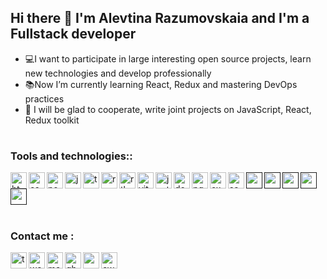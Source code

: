 ## Hi there 👋 I'm Alevtina Razumovskaia and I'm a Fullstack developer
- 💻I want to participate in large interesting open source projects, learn new technologies and develop professionally
- 📚Now I’m currently learning React, Redux and mastering DevOps practices
- 💞️ I will be glad to cooperate, write joint projects on JavaScript, React, Redux toolkit
#
### Tools and technologies::

<a href="https://html.com/">
<img align="left" alt="html" width="26px" src="./ally-razum/assets/icons8-html-48.png" style="max-width: 100%;">
</a>
<a href="https://www.w3.org/Style/CSS/">
<img align="left" alt="css" width="26px" src="../ally-razum/assets/icons8-css-48.png" style="max-width: 100%;">
</a>
<a href="https://nodejs.org/en">
<img align="left" alt="node" width="26px" src="../ally-razum/assets/icons8-nodejs-48.png" style="max-width: 100%;">
</a>
<a href="https://developer.mozilla.org/en-US/docs/Web/JavaScript">
<img align="left" alt="js" width="26px" src="../ally-razum/assets/icons8-js-48.png" style="max-width: 100%;">
</a>
<a href="https://www.typescriptlang.org/">
<img align="left" alt="ts" width="26px" src="../ally-razum/assets/icons8-машинопись-48.png" style="max-width: 100%;">
</a>
<a href="https://react.dev/">
<img align="left" alt="react" width="26px" src="../ally-razum/assets/icons8-react-native-48.png" style="max-width: 100%;">
</a>
<a href="https://redux-toolkit.js.org/">
<img align="left" alt="rtk" width="26px" src="../ally-razum/assets/icons8-сокращение-48.png" style="max-width: 100%;">
</a>
<a href="https://vitejs.dev/">
<img align="left" alt="vite" width="26px" src="../ally-razum/assets/icons8-быстро-48.png" style="max-width: 100%;">
</a>
<a href="https://jestjs.io/">
<img align="left" alt="jest" width="26px" src="../ally-razum/assets/jest.png" style="max-width: 100%;">
</a>
<a href="https://app.docker.com/">
<img align="left" alt="docker" width="26px" src="../ally-razum/assets/icons8-docker-48.png" style="max-width: 100%;">
</a>
<a href="https://www.postgresql.org/">
<img align="left" alt="pg" width="26px" src="../ally-razum/assets/icons8-postgresql-48.png" style="max-width: 100%;">
</a>
<a href="https://expressjs.com/">
<img align="left" alt="ex" width="26px" src="../ally-razum/assets/icons8-экспресс-js-48.png" style="max-width: 100%;">
</a>
<a href="https://sass-lang.com/">
<img align="left" alt="sass" width="26px" src="../ally-razum/assets/icons8-sass-48.png" style="max-width: 100%;">
</a>
<a href="">
<img align="left" alt="" width="26px" src="../ally-razum/assets/" style="max-width: 100%;">
</a>
<a href="">
<img align="left" alt="" width="26px" src="../ally-razum/assets/" style="max-width: 100%;">
</a>
<a href="">
<img align="left" alt="" width="26px" src="../ally-razum/assets/" style="max-width: 100%;">
</a>
<a href="">
<img align="left" alt="" width="26px" src="../ally-razum/assets/" style="max-width: 100%;">
</a>
<a href="">
<img align="left" alt="" width="26px" src="../ally-razum/assets/" style="max-width: 100%;">
</a>



<div style="clear:both;"></div>


#
### Сontact me :

<a href="https://t.me/alya10816">
<img align="left" alt="tg" width="26px" src="../ally-razum/assets/telegram_3670070.png" style="max-width: 100%;">
</a>
<a href="https://wa.me/qr/H7WYVBBSGU6BJ1">
<img align="left" alt="wa" width="26px" src="../ally-razum/assets/whatsapp_3670051.png" style="max-width: 100%;">
</a>
<a href="alevtina.razumovskaia@mail.ru">
<img align="left" alt="mail" width="26px" src="../ally-razum/assets/mail.png" style="max-width: 100%;">
</a>
<a href="https://github.com/ally-razum">
<img align="left" alt="gh" width="26px" src="../ally-razum/assets/icons8-github-64.png" style="max-width: 100%;">
</a>
<a href="https://gitlab.com/pallawmoon">
<img align="left" alt="" width="26px" src="../ally-razum/assets/icons8-gitlab-48.png" style="max-width: 100%;">
</a> 
<a href="https://www.codewars.com/users/Ally%20Razum">
<img align="left" alt="cw" width="26px" src="../ally-razum/assets/codewars.png" style="max-width: 100%;">
</a>




<!---
ally-razum/ally-razum is a ✨ special ✨ repository because its `README.md` (this file) appears on your GitHub profile.
You can click the Preview link to take a look at your changes.
--->
